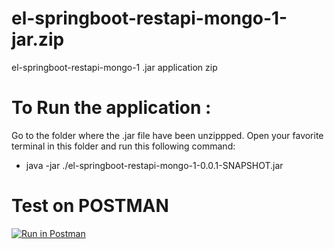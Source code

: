 # el-springboot-restapi-mongo-1-jar.zip
el-springboot-restapi-mongo-1 .jar application zip

# To Run the application :
Go to the folder where the .jar file have been unzippped.
Open your favorite terminal in this folder and run this following command: 
* java -jar ./el-springboot-restapi-mongo-1-0.0.1-SNAPSHOT.jar

# Test on POSTMAN
[![Run in Postman](https://run.pstmn.io/button.svg)](https://app.getpostman.com/run-collection/d243d99cfcbd204e5c73)
